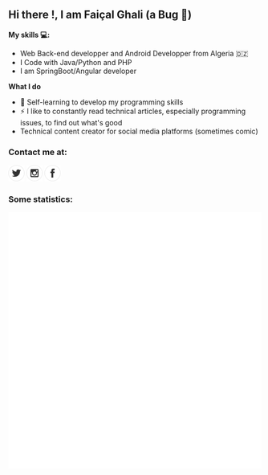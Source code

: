 ## Hi there !, I am Faiçal Ghali (a Bug 🐞)

**My skills 💻:**
- Web Back-end developper and Android Developper from Algeria 	:algeria: 
- I Code with Java/Python and PHP
- I am SpringBoot/Angular developer

**What I do**
- 📰  Self-learning to develop my programming skills
- ⚡ I like to constantly read technical articles, especially programming issues, to find out what's good
- Technical content creator for social media platforms (sometimes comic)

### Contact me at:

[![twitter](https://github.com/faycal-gh/faycal-gh/blob/main/icons/twitter.png)](https://twitter.com/FaicalGhali) 
[![instagram](https://github.com/faycal-gh/faycal-gh/blob/main/icons/instagram.png)](https://web.facebook.com/faycal.ghali.986/)
[![facebook](https://github.com/faycal-gh/faycal-gh/blob/main/icons/facebook.png)](https://www.instagram.com/faical_gh/)

### Some statistics:

![GitHub metrics](https://github.com/faycal-gh/faycal-gh/blob/main/faycal-gh.svg)
